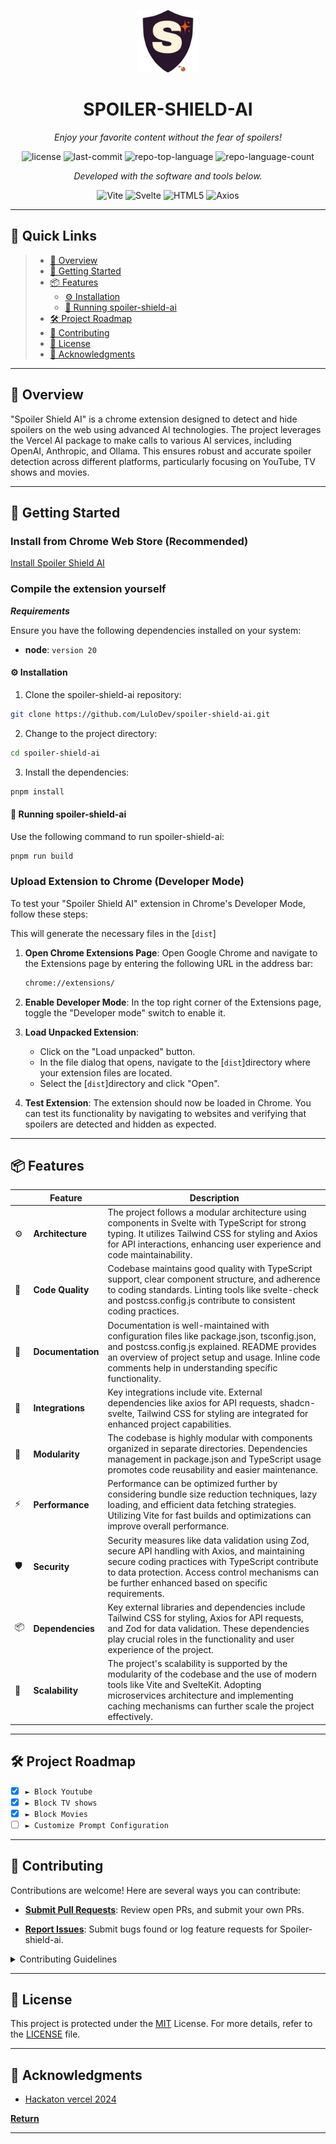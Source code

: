 <p align="center">
  <img src="docs/images/spoiler-shield-ai.png" width="100" />
</p>
<p align="center">
    <h1 align="center">SPOILER-SHIELD-AI</h1>
</p>
<p align="center">
    <em>Enjoy your favorite content without the fear of spoilers!</em>
</p>
<p align="center">
	<img src="https://img.shields.io/github/license/LuloDev/spoiler-shield-ai?style=flat&color=0080ff" alt="license">
	<img src="https://img.shields.io/github/last-commit/LuloDev/spoiler-shield-ai?style=flat&logo=git&logoColor=white&color=0080ff" alt="last-commit">
	<img src="https://img.shields.io/github/languages/top/LuloDev/spoiler-shield-ai?style=flat&color=0080ff" alt="repo-top-language">
	<img src="https://img.shields.io/github/languages/count/LuloDev/spoiler-shield-ai?style=flat&color=0080ff" alt="repo-language-count">
<p>
<p align="center">
		<em>Developed with the software and tools below.</em>
</p>
<p align="center">
	<img src="https://img.shields.io/badge/Vite-646CFF.svg?style=flat&logo=Vite&logoColor=white" alt="Vite">
	<img src="https://img.shields.io/badge/Svelte-FF3E00.svg?style=flat&logo=Svelte&logoColor=white" alt="Svelte">
	<img src="https://img.shields.io/badge/HTML5-E34F26.svg?style=flat&logo=HTML5&logoColor=white" alt="HTML5">
    <img src="https://img.shields.io/badge/Axios-5A29E4.svg?style=flat&logo=Axios&logoColor=white" alt="Axios">
</p>
<hr>

## 🔗 Quick Links

> - [📍 Overview](#-overview)
> - [🚀 Getting Started](#-getting-started)
> - [📦 Features](#-features)
>   - [⚙️ Installation](#️-installation)
>   - [🤖 Running spoiler-shield-ai](#-running-spoiler-shield-ai)
> - [🛠 Project Roadmap](#-project-roadmap)
> - [🤝 Contributing](#-contributing)
> - [📄 License](#-license)
> - [👏 Acknowledgments](#-acknowledgments)

---

## 📍 Overview

"Spoiler Shield AI" is a chrome extension designed to detect and hide spoilers on the web using advanced AI technologies. The project leverages the Vercel AI package to make calls to various AI services, including OpenAI, Anthropic, and Ollama. This ensures robust and accurate spoiler detection across different platforms, particularly focusing on YouTube, TV shows and movies.

---

## 🚀 Getting Started

### Install from Chrome Web Store (Recommended)

[Install Spoiler Shield AI](https://chromewebstore.google.com/detail/spoiler-shield-ai/bjhjfkpamcoegddbofpaogemhonbdppn)

### Compile the extension yourself

**_Requirements_**

Ensure you have the following dependencies installed on your system:

- **node**: `version 20`

#### ⚙️ Installation

1. Clone the spoiler-shield-ai repository:

```sh
git clone https://github.com/LuloDev/spoiler-shield-ai.git
```

2. Change to the project directory:

```sh
cd spoiler-shield-ai
```

3. Install the dependencies:

```sh
pnpm install
```

#### 🤖 Running spoiler-shield-ai

Use the following command to run spoiler-shield-ai:

```sh
pnpm run build
```

### Upload Extension to Chrome (Developer Mode)

To test your "Spoiler Shield AI" extension in Chrome's Developer Mode, follow these steps:

This will generate the necessary files in the [`dist`]

1. **Open Chrome Extensions Page**:
   Open Google Chrome and navigate to the Extensions page by entering the following URL in the address bar:

   ```sh
   chrome://extensions/
   ```

2. **Enable Developer Mode**:
   In the top right corner of the Extensions page, toggle the "Developer mode" switch to enable it.

3. **Load Unpacked Extension**:

   - Click on the "Load unpacked" button.
   - In the file dialog that opens, navigate to the [`dist`]directory where your extension files are located.
   - Select the [`dist`]directory and click "Open".

4. **Test Extension**:
   The extension should now be loaded in Chrome. You can test its functionality by navigating to websites and verifying that spoilers are detected and hidden as expected.

---

## 📦 Features

|     | Feature           | Description                                                                                                                                                                                                                                                |
| --- | ----------------- | ---------------------------------------------------------------------------------------------------------------------------------------------------------------------------------------------------------------------------------------------------------- |
| ⚙️  | **Architecture**  | The project follows a modular architecture using components in Svelte with TypeScript for strong typing. It utilizes Tailwind CSS for styling and Axios for API interactions, enhancing user experience and code maintainability.                          |
| 🔩  | **Code Quality**  | Codebase maintains good quality with TypeScript support, clear component structure, and adherence to coding standards. Linting tools like svelte-check and postcss.config.js contribute to consistent coding practices.                                    |
| 📄  | **Documentation** | Documentation is well-maintained with configuration files like package.json, tsconfig.json, and postcss.config.js explained. README provides an overview of project setup and usage. Inline code comments help in understanding specific functionality.    |
| 🔌  | **Integrations**  | Key integrations include vite. External dependencies like axios for API requests, shadcn-svelte, Tailwind CSS for styling are integrated for enhanced project capabilities.                                                                                |
| 🧩  | **Modularity**    | The codebase is highly modular with components organized in separate directories. Dependencies management in package.json and TypeScript usage promotes code reusability and easier maintenance.                                                           |
| ⚡️ | **Performance**   | Performance can be optimized further by considering bundle size reduction techniques, lazy loading, and efficient data fetching strategies. Utilizing Vite for fast builds and optimizations can improve overall performance.                              |
| 🛡️  | **Security**      | Security measures like data validation using Zod, secure API handling with Axios, and maintaining secure coding practices with TypeScript contribute to data protection. Access control mechanisms can be further enhanced based on specific requirements. |
| 📦  | **Dependencies**  | Key external libraries and dependencies include Tailwind CSS for styling, Axios for API requests, and Zod for data validation. These dependencies play crucial roles in the functionality and user experience of the project.                              |
| 🚀  | **Scalability**   | The project's scalability is supported by the modularity of the codebase and the use of modern tools like Vite and SvelteKit. Adopting microservices architecture and implementing caching mechanisms can further scale the project effectively.           |

---

## 🛠 Project Roadmap

- [x] `► Block Youtube`
- [x] `► Block TV shows`
- [x] `► Block Movies`
- [ ] `► Customize Prompt Configuration`

---

## 🤝 Contributing

Contributions are welcome! Here are several ways you can contribute:

- **[Submit Pull Requests](https://github.com/LuloDev/spoiler-shield-ai/pulls)**: Review open PRs, and submit your own PRs.

- **[Report Issues](https://github.com/LuloDev/spoiler-shield-ai/issues)**: Submit bugs found or log feature requests for Spoiler-shield-ai.

<details closed>
    <summary>Contributing Guidelines</summary>

1. **Fork the Repository**: Start by forking the project repository to your GitHub account.
2. **Clone Locally**: Clone the forked repository to your local machine using a Git client.
   ```sh
   git clone https://github.com/LuloDev/spoiler-shield-ai.git
   ```
3. **Create a New Branch**: Always work on a new branch, giving it a descriptive name.
   ```sh
   git checkout -b new-feature-x
   ```
4. **Make Your Changes**: Develop and test your changes locally.
5. **Commit Your Changes**: Commit with a clear message describing your updates.
   ```sh
   git commit -m 'Implemented new feature x.'
   ```
6. **Push to GitHub**: Push the changes to your forked repository.
   ```sh
   git push origin new-feature-x
   ```
7. **Submit a Pull Request**: Create a PR against the original project repository. Clearly describe the changes and their motivations.

Once your PR is reviewed and approved, it will be merged into the main branch.

</details>

---

## 📄 License

This project is protected under the [MIT](https://choosealicense.com/licenses/mit/) License. For more details, refer to the [LICENSE](https://github.com/LuloDev/spoiler-shield-ai/blob/main/LICENSE) file.

---

## 👏 Acknowledgments

- [Hackaton vercel 2024](https://github.com/midudev/hackaton-vercel-2024)

[**Return**](#-overview)

---
